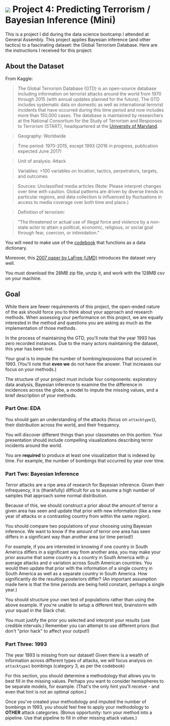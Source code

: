 # ![](https://ga-dash.s3.amazonaws.com/production/assets/logo-9f88ae6c9c3871690e33280fcf557f33.png) Project 4: Predicting Terrorism / Bayesian Inference (Mini)

 This is a project I did during the data science bootcamp I attended at General Assembly. This project applies Bayesian inference (and other tactics) to a fascinating dataset: the Global Terrorism Database. Here are the instructions I received for this project:

## About the Dataset

From Kaggle:
> The Global Terrorism Database (GTD) is an open-source database including information on terrorist attacks around the world from 1970 through 2015 (with annual updates planned for the future). The GTD includes systematic data on domestic as well as international terrorist incidents that have occurred during this time period and now includes more than 150,000 cases. The database is maintained by researchers at the National Consortium for the Study of Terrorism and Responses to Terrorism (START), headquartered at the [University of Maryland](http://start.umd.edu/gtd/).

> Geography: Worldwide

> Time period: 1970-2015, except 1993 (2016 in progress, publication expected June 2017)

> Unit of analysis: Attack

> Variables: >100 variables on location, tactics, perpetrators, targets, and outcomes

> Sources: Unclassified media articles (Note: Please interpret changes over time with caution. Global patterns are driven by diverse trends in particular regions, and data collection is influenced by fluctuations in access to media coverage over both time and place.)

> Definition of terrorism:

> "The threatened or actual use of illegal force and violence by a non-state actor to attain a political, economic, religious, or social goal through fear, coercion, or intimidation."

You will need to make use of the [codebook](http://start.umd.edu/gtd/downloads/Codebook.pdf) that functions as a data dictionary.

Moreover, this [2007 paper by LaFree (UMD)](https://ccjs.umd.edu/sites/ccjs.umd.edu/files/pubs/FTPV_A_224594.pdf) introduces the dataset very well.

You must download the 28MB zip file, unzip it, and work with the 128MB csv on your machine.


## Goal

While there are fewer requirements of this project, the open-ended nature of the ask should force you to think about your approach and research methods. When assessing your performance on this project, we are equally interested in the method and questions you are asking as much as the implementation of those methods.

In the process of maintaining the GTD, you'll note that the year 1993 has zero recorded instances. Due to the many actors maintaining the dataset, this year has been lost.

Your goal is to impute the number of bombing/exposions that occured in 1993. (You'll note that **even we** do not have the answer. That increases our focus on your methods.)

The structure of your project must include four components: exploratory data analysis, Bayesian inference to examine the the difference in incidences across the globe, a model to impute the missing values, and a brief description of your methods.


### Part One: EDA

You should gain an understanding of the attacks (focus on `attacktype1`), their distribution across the world, and their frequency.

You will discover different things than your classmates on this portion. Your presentation should include compelling visualizations describing terror incidents around the world.

You are **required** to produce at least one visualization that is indexed by time. For example, the number of bombings that occurred by year over time.


### Part Two: Bayesian Inference

Terror attacks are a ripe area of research for Bayesian inference. Given their infrequency, it is (thankfully) difficult for us to assume a high number of samples that approach some normal distribution.

Because of this, we should construct a prior about the amount of terror a given area has seen and update that prior with new information (like a new year of attacks or a contrasting country from within the same region).

You should compare two populations of your choosing using Bayesian inference. We want to know if the amount of terror one area has seen differs in a significant way than another area (or time period!)

For example, if you are interested in knowing if one country in South America differs in a significant way from another area, you may make your prior  assume that some country is a country in South America with μ average attacks and σ variation across South American countries. You would then update that prior with the information of a single country in South America as well as a separate country in South America. How significantly do the resulting posteriors differ? (An important assumption made here is that the time periods are being held constant, perhaps a single year.)

You should structure your own test of populations rather than using the above example. If you're unable to setup a different test, brainstorm with your squad in the Slack chat.

You must justify the prior you selected and interpret your results (use credible intervals.) Remember you can attempt to use different priors (but don't "prior hack" to affect your output!)


### Part Three: 1993

The year 1993 is missing from our dataset! Given there is a wealth of information across different types of attacks, we will focus analysis on `attacktype1` bombings (category 3, as per the codebook)

For this section, you should determine a methodology that allows you to best fill in the missing values. Perhaps you want to consider hemispheres to be separate models, for example. (That's the only hint you'll receive - and even that hint is not an optimal option.)

Once you've created your methodology and imputed the number of bombings in 1993, you should feel free to apply your methodology to **OTHER** attack categories. (Bonus opportunity: turn your method into a pipeline. Use that pipeline to fill in other missing attack values.)
